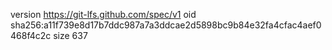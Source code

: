 version https://git-lfs.github.com/spec/v1
oid sha256:a11f739e8d17b7ddc987a7a3ddcae2d5898bc9b84e32fa4cfac4aef0468f4c2c
size 637
